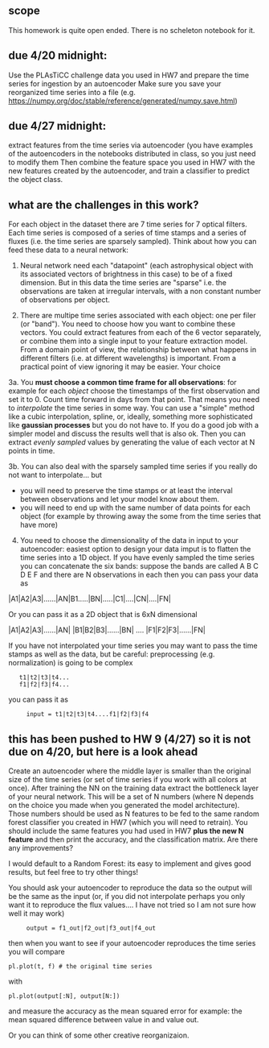 ## scope
This homework is quite open ended. There is no scheleton notebook for it. 


## due 4/20 midnight:
Use the PLAsTiCC challenge data you used in HW7 and prepare the time series for ingestion by an autoencoder
Make sure you save your reorganized time series into a file (e.g. https://numpy.org/doc/stable/reference/generated/numpy.save.html)


## due 4/27 midnight:
extract features from the time series via autoencoder (you have examples of the autoencoders in the notebooks distributed in class, so you just need to modify them
Then combine the feature space you used in HW7 with the new features created by the autoencoder, and train a classifier to predict the object class. 

## what are the challenges in this work?

For each object in the dataset there are 7 time series for 7 optical filters. 
Each time series is composed of a series of time stamps and a series of fluxes (i.e. the time series are sparsely sampled).
Think about how you can feed these data to a neural network:

1. Neural network need each "datapoint" (each astrophysical object with its associated vectors of brightness in this case) to be of a fixed dimension. But in this data the time series are "sparse" i.e. the observations are taken at irregular intervals, with a non constant number of observations per object.

2. There are multipe time series associated with each object: one per filer (or "band"). You need to choose how you want to combine these vectors. You could extract features from each of the 6 vector separately, or combine them into a single input to your feature extraction model. From a domain point of view, the relationship between what happens in different filters (i.e. at different wavelengths) is important. From a practical point of view ignoring it may be easier. Your choice

3a. You **must choose a common time frame for all observations**: for example for each *object* choose the timestamps of the first observation and set it to 0. Count time forward in days from that point. That means you need to _interpolate_ the time series in some way. You can use a "simple" method like a cubic interpolation, spline, or, ideally, something more sophisticated like **gaussian processes** but you do not have to. If you do a good job with a simpler model and discuss the results well that is also ok. Then you can extract _evenly sampled_ values by generating the value of each vector at N points in time.

3b. You can also deal with the sparsely sampled time series if you really do not want to interpolate... but
 - you will need to preserve the time stamps or at least the interval between observations and let your model know about them. 
 - you will need to end up with the same number of data points for each object (for example by throwing away the some from the time series that have more)
 
 4. You need to choose the dimensionality of the data in input to your autoencoder: easiest option to design your data imput is to flatten the time series into a 1D object. If you have evenly sampled the time series you can concatenate the six bands: suppose the bands are called A B C D E F and there are N observations in each then you can pass your data as

|A1|A2|A3|......|AN|B1.....|BN|.....|C1|....|CN|....|FN| 

Or you can pass it as a 2D object that is 6xN dimensional

|A1|A2|A3|......|AN|
|B1|B2|B3|......|BN|
....
|F1|F2|F3|......|FN|


If you have not interpolated your time series you may want to pass the time stamps as well as the data, but be careful: preprocessing (e.g. normalization) is going to be complex       
        
       t1|t2|t3|t4...
       f1|f2|f3|f4...


you can pass it as 

         input = t1|t2|t3|t4....f1|f2|f3|f4

## this has been pushed to HW 9 (4/27) so it is not due on 4/20, but here is a look ahead

Create an autoencoder where the middle layer is smaller than the original size of the time series (or set of time series if you work with all colors at once). After training the NN on the training data extract the bottleneck layer of your neural network. This will be a set of N numbers (where N depends on the choice you made when you generated the model architecture). Those numbers should be used as N features to be fed to the same random forest classifier you created in HW7 (which you will need to retrain).  You should include the same features you had used in HW7 **plus the new N feature** and then print the accuracy, and the classification matrix. Are there any improvements?

I would default to a Random Forest: its easy to implement and gives good results, but feel free to try other things!


You should ask your autoencoder to reproduce the data so the output will be the same as the input (or, if you did not interpolate perhaps you only want it to reproduce the flux values.... I have not tried so I am not sure how well it may work)
 
         output = f1_out|f2_out|f3_out|f4_out
         
         
then when you want to see if your autoencoder reproduces the time series you will compare
```
pl.plot(t, f) # the original time series
```
with 
```
pl.plot(output[:N], output[N:])
```

and measure the accuracy as the mean squared error for example: the mean squared difference between value in and value out.


Or you can think of some other creative reorganizaion. 






